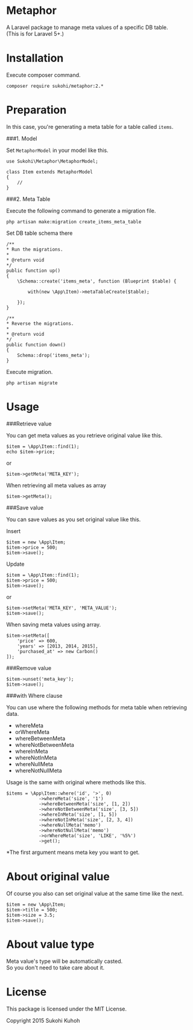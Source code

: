 Metaphor
=====

A Laravel package to manage meta values of a specific DB table.  
(This is for Laravel 5+.)

Installation
====

Execute composer command.

    composer require sukohi/metaphor:2.*

Preparation
====

In this case, you're generating a meta table for a table called `items`. 

###1. Model

Set `MetaphorModel` in your model like this.

    use Sukohi\Metaphor\MetaphorModel;
    
    class Item extends MetaphorModel
    {
        //
    }

###2. Meta Table

Execute the following command to generate a migration file.

    php artisan make:migration create_items_meta_table

   
Set DB table schema there

    /**
    * Run the migrations.
    *
    * @return void
    */
    public function up()
    {
        \Schema::create('items_meta', function (Blueprint $table) {

            with(new \App\Item)->metaTableCreate($table);

        });
    }
    
    /**
    * Reverse the migrations.
    *
    * @return void
    */
    public function down()
    {
        Schema::drop('items_meta');
    }
    

Execute migration.

    php artisan migrate


Usage
====

###Retrieve value

You can get meta values as you retrieve original value like this.

    $item = \App\Item::find(1);
    echo $item->price;
    
or
    
    $item->getMeta('META_KEY');
    
When retrieving all meta values as array

    $item->getMeta();

###Save value

You can save values as you set original value like this.

Insert
    
    $item = new \App\Item;
    $item->price = 500;
    $item->save();
    
Update
    
    $item = \App\Item::find(1);
    $item->price = 500;
    $item->save();

or 

    $item->setMeta('META_KEY', 'META_VALUE');
    $item->save();
    
When saving meta values using array.

    $item->setMeta([
        'price' => 600,
        'years' => [2013, 2014, 2015],
        'purchased_at' => new Carbon()
    ]);

###Remove value

    $item->unset('meta_key');
    $item->save();

###with Where clause

You can use where the following methods for meta table when retrieving data.  

* whereMeta
* orWhereMeta
* whereBetweenMeta
* whereNotBetweenMeta
* whereInMeta
* whereNotInMeta
* whereNullMeta
* whereNotNullMeta

Usage is the same with original where methods like this.

    $items = \App\Item::where('id', '>', 0)
                ->whereMeta('size', '1')
                ->whereBetweenMeta('size', [1, 2])
                ->whereNotBetweenMeta('size', [3, 5])
                ->whereInMeta('size', [1, 5])
                ->whereNotInMeta('size', [2, 3, 4])
                ->whereNullMeta('memo')
                ->whereNotNullMeta('memo')
                ->orWhereMeta('size', 'LIKE', '%5%')
                ->get();

*The first argument means meta key you want to get.

About original value
====

Of course you also can set original value at the same time like the next.

    $item = new \App\Item;
    $item->title = 500;
    $item->size = 3.5;
    $item->save();

About value type
====

Meta value's type will be automatically casted.  
So you don't need to take care about it.

License
====

This package is licensed under the MIT License.

Copyright 2015 Sukohi Kuhoh